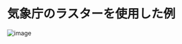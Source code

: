 # 気象庁のラスターを使用した例
![image](https://user-images.githubusercontent.com/87087013/204020255-5d8861a9-8843-45de-9f04-c41cff3a4dcb.png)

